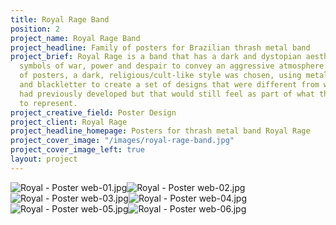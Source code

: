 ```yaml
---
title: Royal Rage Band
position: 2
project_name: Royal Rage Band
project_headline: Family of posters for Brazilian thrash metal band
project_brief: Royal Rage is a band that has a dark and dystopian aesthetics, using
  symbols of war, power and despair to convey an aggressive atmosphere. For the family
  of posters, a dark, religious/cult-like style was chosen, using metal, sharp edges
  and blackletter to create a set of designs that were different from what the band
  had previously developed but that would still feel as part of what the band wants
  to represent.
project_creative_field: Poster Design
project_client: Royal Rage
project_headline_homepage: Posters for thrash metal band Royal Rage
project_cover_image: "/images/royal-rage-band.jpg"
project_cover_image_left: true
layout: project
---
```


![Royal - Poster web-01.jpg](/uploads/Royal%20-%20Poster%20web-01.jpg)![Royal - Poster web-02.jpg](/uploads/Royal%20-%20Poster%20web-02.jpg)![Royal - Poster web-03.jpg](/uploads/Royal%20-%20Poster%20web-03.jpg)![Royal - Poster web-04.jpg](/uploads/Royal%20-%20Poster%20web-04.jpg)![Royal - Poster web-05.jpg](/uploads/Royal%20-%20Poster%20web-05.jpg)![Royal - Poster web-06.jpg](/uploads/Royal%20-%20Poster%20web-06.jpg)